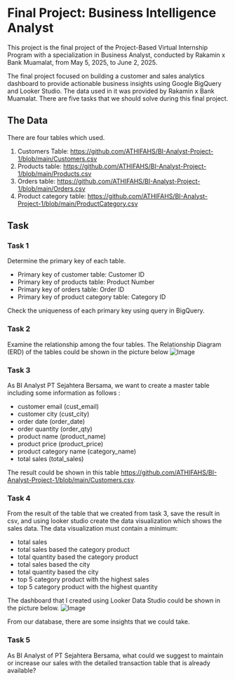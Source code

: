 # Final Project: Business Intelligence Analyst

This project is the final project of the Project-Based Virtual Internship Program with a specialization in Business Analyst, conducted by Rakamin x Bank Muamalat, from May 5, 2025, to June 2, 2025. 

The final project focused on building a customer and sales analytics dashboard to provide actionable business insights using Google BigQuery and Looker Studio. The data used in it was provided by Rakamin x Bank Muamalat. There are five tasks that we should solve during this final project. 

## The Data
There are four tables which used.
1. Customers Table: https://github.com/ATHIFAHS/BI-Analyst-Project-1/blob/main/Customers.csv
2. Products table: https://github.com/ATHIFAHS/BI-Analyst-Project-1/blob/main/Products.csv
3. Orders table: https://github.com/ATHIFAHS/BI-Analyst-Project-1/blob/main/Orders.csv
4. Product category table: https://github.com/ATHIFAHS/BI-Analyst-Project-1/blob/main/ProductCategory.csv
   
## Task 
### Task 1
Determine the primary key of each table.
- Primary key of customer table: Customer ID
- Primary key of products table: Product Number
- Primary key of orders table: Order ID
- Primary key  of product category table: Category ID

Check the uniqueness of each primary key using query in BigQuery.
### Task 2
Examine the relationship among the four tables. The Relationship Diagram (ERD) of the tables could be shown in the picture below
![Image](https://github.com/user-attachments/assets/44662149-2dd2-4439-a238-96cd2fcc1d9f)
### Task 3
As BI Analyst PT Sejahtera Bersama, we want to create a master table including some information as follows :
- customer email (cust_email)
- customer city (cust_city)
- order date (order_date)
- order quantity (order_qty)
- product name (product_name)
- product price (product_price)
- product category name (category_name)
- total sales (total_sales)

The result could be shown in this table https://github.com/ATHIFAHS/BI-Analyst-Project-1/blob/main/Customers.csv.
### Task 4
From the result of the table that we created from task 3, save the result in csv, and using looker studio create the data visualization which shows the sales data. The data visualization must contain a minimum:
- total sales
- total sales based the category product
- total quantity based the category product
- total sales based the city
- total quantity based the city
- top 5 category product with the highest sales
- top 5 category product with the highest quantity

The dashboard that I created using Looker Data Studio could be shown in the picture below.
![Image](https://github.com/user-attachments/assets/f2f6090c-f3b4-4ecc-8d20-06981a9304ca)

From our database, there are some insights that we could take.
### Task 5
As BI Analyst of PT Sejahtera Bersama, what could we suggest to maintain or increase our sales with the detailed transaction table that is already available?
